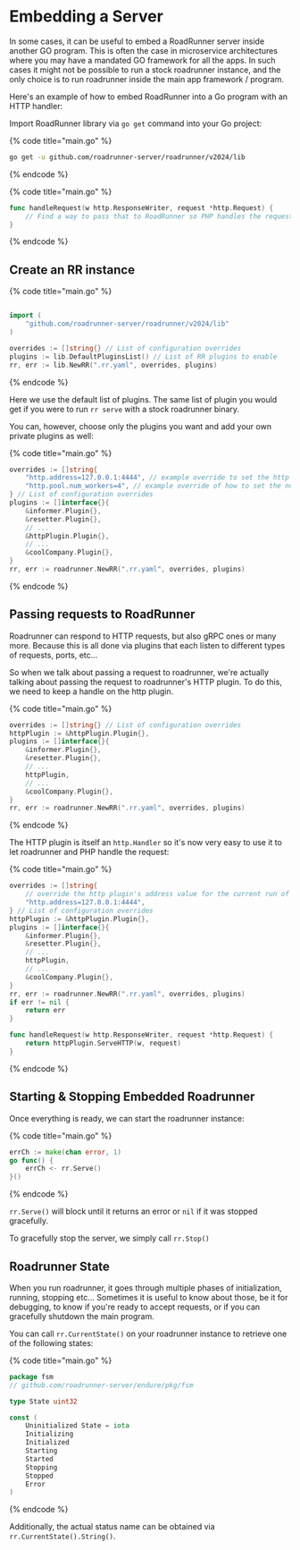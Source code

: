 # Embedding a Server

In some cases, it can be useful to embed a RoadRunner server inside another GO program. This is often the case in
microservice architectures where you may have a mandated GO framework for all the apps. In such cases it might not be
possible to run a stock roadrunner instance, and the only choice is to run roadrunner inside the main app framework /
program.

Here's an example of how to embed RoadRunner into a Go program with an HTTP handler:

Import RoadRunner library via `go get` command into your Go project:

{% code title="main.go" %}

```Bash
go get -u github.com/roadrunner-server/roadrunner/v2024/lib
```

{% endcode %}

{% code title="main.go" %}

```go
func handleRequest(w http.ResponseWriter, request *http.Request) {
    // Find a way to pass that to RoadRunner so PHP handles the request
}
```

{% endcode %}

## Create an RR instance

{% code title="main.go" %}

```go

import (
	"github.com/roadrunner-server/roadrunner/v2024/lib"
)

overrides := []string{} // List of configuration overrides
plugins := lib.DefaultPluginsList() // List of RR plugins to enable
rr, err := lib.NewRR(".rr.yaml", overrides, plugins)
```

{% endcode %}

Here we use the default list of plugins. The same list of plugin you would get if you were to run `rr serve` with a
stock roadrunner binary.

You can, however, choose only the plugins you want and add your own private plugins as well:

{% code title="main.go" %}

```go
overrides := []string{
    "http.address=127.0.0.1:4444", // example override to set the http address
    "http.pool.num_workers=4", // example override of how to set the number of php workers
} // List of configuration overrides
plugins := []interface{}{
    &informer.Plugin{},
    &resetter.Plugin{},
    // ...
    &httpPlugin.Plugin{},
    // ...
    &coolCompany.Plugin{},
}
rr, err := roadrunner.NewRR(".rr.yaml", overrides, plugins)
```

{% endcode %}

## Passing requests to RoadRunner

Roadrunner can respond to HTTP requests, but also gRPC ones or many more. Because this is all done via plugins that each
listen to different types of requests, ports, etc...

So when we talk about passing a request to roadrunner, we're actually talking about passing the request to roadrunner's
HTTP plugin. To do this, we need to keep a handle on the http plugin.

{% code title="main.go" %}

```go
overrides := []string{} // List of configuration overrides
httpPlugin := &httpPlugin.Plugin{},
plugins := []interface{}{
    &informer.Plugin{},
    &resetter.Plugin{},
    // ...
    httpPlugin,
    // ...
    &coolCompany.Plugin{},
}
rr, err := roadrunner.NewRR(".rr.yaml", overrides, plugins)
```

{% endcode %}

The HTTP plugin is itself an `http.Handler` so it's now very easy to use it to let roadrunner and PHP handle the
request:

{% code title="main.go" %}

```go
overrides := []string{
    // override the http plugin's address value for the current run of the program
    "http.address=127.0.0.1:4444",
} // List of configuration overrides
httpPlugin := &httpPlugin.Plugin{},
plugins := []interface{}{
    &informer.Plugin{},
    &resetter.Plugin{},
    // ...
    httpPlugin,
    // ...
    &coolCompany.Plugin{},
}
rr, err := roadrunner.NewRR(".rr.yaml", overrides, plugins)
if err != nil {
    return err
}

func handleRequest(w http.ResponseWriter, request *http.Request) {
    return httpPlugin.ServeHTTP(w, request)
}
```

{% endcode %}

## Starting & Stopping Embedded Roadrunner

Once everything is ready, we can start the roadrunner instance:

{% code title="main.go" %}

```go
errCh := make(chan error, 1)
go func() {
    errCh <- rr.Serve()
}()
```

{% endcode %}

`rr.Serve()` will block until it returns an error or `nil` if it was stopped gracefully.

To gracefully stop the server, we simply call `rr.Stop()`

## Roadrunner State

When you run roadrunner, it goes through multiple phases of initialization, running, stopping etc...
Sometimes it is useful to know about those, be it for debugging, to know if you're ready to accept requests, or if you
can gracefully shutdown the main program.

You can call `rr.CurrentState()` on your roadrunner instance to retrieve one of the following states:

{% code title="main.go" %}

```go
package fsm
// github.com/roadrunner-server/endure/pkg/fsm

type State uint32

const (
    Uninitialized State = iota
    Initializing
    Initialized
    Starting
    Started
    Stopping
    Stopped
    Error
)
```

{% endcode %}

Additionally, the actual status name can be obtained via `rr.CurrentState().String()`.
